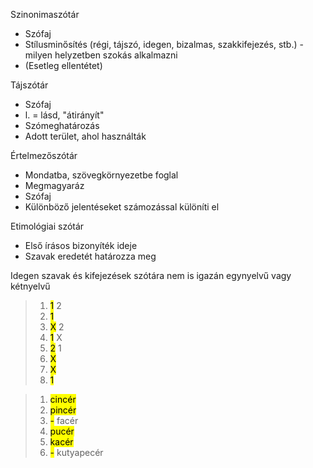 Szinonimaszótár
- Szófaj
- Stílusminősítés (régi, tájszó, idegen, bizalmas, szakkifejezés, stb.) - milyen helyzetben szokás alkalmazni
- (Esetleg ellentétet)

Tájszótár
- Szófaj
- l. = lásd, "átirányít"
- Szómeghatározás
- Adott terület, ahol használták

Értelmezőszótár
- Mondatba, szövegkörnyezetbe foglal
- Megmagyaráz
- Szófaj
- Különböző jelentéseket számozással különíti el

Etimológiai szótár
- Első írásos bizonyíték ideje
- Szavak eredetét határozza meg

Idegen szavak és kifejezések szótára nem is igazán egynyelvű vagy kétnyelvű

>1. <mark class="hltr-red">1</mark> 2
>2. <mark class="hltr-green">1</mark>
>3. <mark class="hltr-red">X</mark> 2
>4. <mark class="hltr-red">1</mark> X
>5. <mark class="hltr-red">2</mark> 1
>6. <mark class="hltr-green">X</mark>
>7. <mark class="hltr-green">X</mark>
>8. <mark class="hltr-green">1</mark>

>1. <mark class="hltr-green">cincér</mark>
>2. <mark class="hltr-green">pincér</mark>
>3. <mark class="hltr-red">-</mark> facér
>4. <mark class="hltr-green">pucér</mark>
>5. <mark class="hltr-green">kacér</mark>
>6. <mark class="hltr-red">-</mark> kutyapecér

